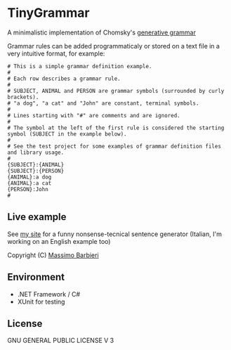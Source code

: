 TinyGrammar
===========

A minimalistic implementation of Chomsky's [generative grammar](https://en.wikipedia.org/wiki/Generative_grammar)

Grammar rules can be added programmaticaly or stored on a text file in a very intuitive format, for example:

```
# This is a simple grammar definition example.
# 
# Each row describes a grammar rule.
#
# SUBJECT, ANIMAL and PERSON are grammar symbols (surrounded by curly brackets).
# "a dog", "a cat" and "John" are constant, terminal symbols.
#
# Lines starting with "#" are comments and are ignored.
#
# The symbol at the left of the first rule is considered the starting symbol (SUBJECT in the example below).
#
# See the test project for some examples of grammar definition files and library usage.
#
{SUBJECT}:{ANIMAL}
{SUBJECT}:{PERSON}
{ANIMAL}:a dog
{ANIMAL}:a cat
{PERSON}:John
#
```

## Live example

See [my site](http://massimobarbieri.it/it/Tecnichese) for a funny nonsense-tecnical sentence generator (Italian, I'm working on an English example too)

Copyright (C) [Massimo Barbieri](http://www.massimobarbieri.it) 

## Environment

* .NET Framework / C#
* XUnit for testing

## License

GNU GENERAL PUBLIC LICENSE V 3


